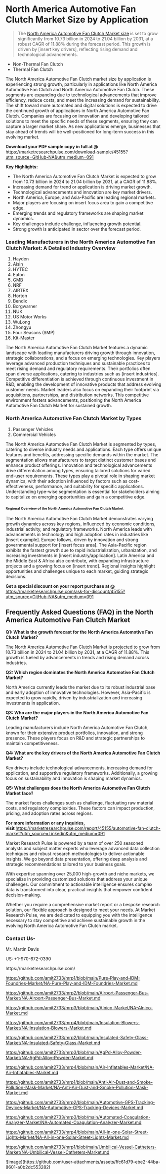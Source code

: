 <h1>North America Automotive Fan Clutch Market&nbsp;Size by Application</h1><blockquote><p>The <a href="https://marketresearchpulse.com/download-sample/45155?utm_source=GitHub-NA&amp;utm_medium=091">North America Automotive Fan Clutch Market size</a> is set to grow significantly from 10.73 billion in 2024 to 21.04 billion by 2031, at a robust CAGR of 11.88% during the forecast period. This growth is driven by [insert key drivers], reflecting rising demand and technological advancements.</p></blockquote><ul><li>Non-Thermal Fan Clutch<li> Thermal Fan Clutch</li></ul><p>The North America Automotive Fan Clutch market size by application is experiencing strong growth, particularly in applications like North America Automotive Fan Clutch and North America Automotive Fan Clutch. These segments are expanding due to technological advancements that improve efficiency, reduce costs, and meet the increasing demand for sustainability. The shift toward more automated and digital solutions is expected to drive the continued growth of applications in North America Automotive Fan Clutch. Companies are focusing on innovation and developing tailored solutions to meet the specific needs of these segments, ensuring they can capture a larger market share. As new applications emerge, businesses that stay ahead of trends will be well-positioned for long-term success in this evolving market.</p><p><strong>Download your PDF sample copy in full at @ </strong><a href="https://marketresearchpulse.com/download-sample/45155?utm_source=GitHub-NA&amp;utm_medium=091">https://marketresearchpulse.com/download-sample/45155?utm_source=GitHub-NA&amp;utm_medium=091</a></p><p><strong>Key Highlights: </strong></p><ul><li>The North America Automotive Fan Clutch Market is expected to grow from 10.73 billion in 2024 to 21.04 billion by 2031, at a CAGR of 11.88%.</li><li>Increasing demand for trend or application is driving market growth.</li><li>Technological advancements and innovation are key market drivers.</li><li>North America, Europe, and Asia-Pacific are leading regional markets.</li><li>Major players are focusing on insert focus area to gain a competitive edge.</li><li>Emerging trends and regulatory frameworks are shaping market dynamics.</li><li>Key challenges include challenge, influencing growth potential.</li><li>Strong growth is anticipated in sector over the forecast period.</li></ul><h3>Leading Manufacturers in the North America Automotive Fan Clutch Market: A Detailed Industry Overview</h3><ol><li>Hayden</li><li>Aisin</li><li>HYTEC</li><li>Eaton</li><li>GMB</li><li>NRF</li><li>AIRTEX</li><li>Horton</li><li>Bendix</li><li>Borgwarner</li><li>NUK</li><li>US Motor Works</li><li>WuLong</li><li>Zhongyu</li><li>Four Seasons (SMP)</li><li>Kit-Master</li></ol><div class="flex max-w-full flex-col flex-grow"><div class="min-h-8 text-message flex w-full flex-col items-end gap-2 whitespace-normal break-words [.text-message+&amp;]:mt-5" dir="auto" data-message-author-role="assistant" data-message-id="fd8432e4-4910-450d-b182-61b7bfb0a01f" data-message-model-slug="gpt-4o"><div class="flex w-full flex-col gap-1 empty:hidden first:pt-[3px]"><div class="markdown prose w-full break-words dark:prose-invert light"><p>The North America Automotive Fan Clutch Market features a dynamic landscape with leading manufacturers driving growth through innovation, strategic collaborations, and a focus on emerging technologies. Key players leverage advanced production techniques and sustainable practices to meet rising demand and regulatory requirements. Their portfolios often span diverse applications, catering to industries such as [insert industries]. Competitive differentiation is achieved through continuous investment in R&amp;D, enabling the development of innovative products that address evolving customer needs. Market leaders also focus on expanding their footprint via acquisitions, partnerships, and distribution networks. This competitive environment fosters advancements, positioning the North America Automotive Fan Clutch Market for sustained growth.</p></div></div></div></div><h3>North America Automotive Fan Clutch Market by Types</h3><ol><li>Passenger Vehicles<li> Commercial Vehicles</li></ol><div class="flex max-w-full flex-col flex-grow"><div class="min-h-8 text-message flex w-full flex-col items-end gap-2 whitespace-normal break-words [.text-message+&amp;]:mt-5" dir="auto" data-message-author-role="assistant" data-message-id="084470be-0bb7-4664-bddf-5156b4f41249" data-message-model-slug="gpt-4o-mini"><div class="flex w-full flex-col gap-1 empty:hidden first:pt-[3px]"><div class="markdown prose w-full break-words dark:prose-invert light"><p>The North America Automotive Fan Clutch Market is segmented by types, catering to diverse industry needs and applications. Each type offers unique features and benefits, addressing specific demands within the market. The segmentation allows manufacturers to target distinct customer bases and enhance product offerings. Innovation and technological advancements drive differentiation among types, ensuring tailored solutions for varied end-user requirements. These types play a pivotal role in shaping market dynamics, with their adoption influenced by factors such as cost-effectiveness, performance, and suitability for specific applications. Understanding type-wise segmentation is essential for stakeholders aiming to capitalize on emerging opportunities and gain a competitive edge.</p></div></div></div></div><h3><span style="font-size: 11px;">Regional Overview of the North America Automotive Fan Clutch Market</span></h3><div class="flex max-w-full flex-col flex-grow"><div class="min-h-8 text-message flex w-full flex-col items-end gap-2 whitespace-normal break-words [.text-message+&amp;]:mt-5" dir="auto" data-message-author-role="assistant" data-message-id="e9038762-ce64-4e30-91c9-9bd413514231" data-message-model-slug="gpt-4o-mini"><div class="flex w-full flex-col gap-1 empty:hidden first:pt-[3px]"><div class="markdown prose w-full break-words dark:prose-invert light"><p>The North America Automotive Fan Clutch Market demonstrates varying growth dynamics across key regions, influenced by economic conditions, industrial activity, and regulatory frameworks. North America leads with advancements in technology and high adoption rates in industries like [insert example]. Europe follows, driven by innovation and strong governmental support for [insert focus area]. The Asia-Pacific region exhibits the fastest growth due to rapid industrialization, urbanization, and increasing investments in [insert industry/application]. Latin America and the Middle East &amp; Africa also contribute, with expanding infrastructure projects and a growing focus on [insert trend]. Regional insights highlight opportunities and challenges unique to each market, guiding strategic decisions.</p></div></div></div></div><p><strong>Get a special discount on your report purchase at @ </strong><a href="https://marketresearchpulse.com/ask-for-discount/45155?utm_source=GitHub-NA&amp;utm_medium=091">https://marketresearchpulse.com/ask-for-discount/45155?utm_source=GitHub-NA&amp;utm_medium=091</a></p><h2>Frequently Asked Questions (FAQ) in the North America Automotive Fan Clutch Market</h2><p><strong>Q1: What is the growth forecast for the North America Automotive Fan Clutch Market?</strong></p><p>The North America Automotive Fan Clutch Market is projected to grow from 10.73 billion in 2024 to 21.04 billion by 2031, at a CAGR of 11.88%. This growth is fueled by advancements in trends and rising demand across industries.</p><p><strong>Q2: Which region dominates the North America Automotive Fan Clutch Market?</strong></p><p>North America currently leads the market due to its robust industrial base and early adoption of innovative technologies. However, Asia-Pacific is expected to grow rapidly, driven by industrialization and increasing investments in application.</p><p><strong>Q3: Who are the major players in the North America Automotive Fan Clutch Market?</strong></p><p>Leading manufacturers include North America Automotive Fan Clutch, known for their extensive product portfolios, innovation, and strong presence. These players focus on R&amp;D and strategic partnerships to maintain competitiveness.</p><p><strong>Q4: What are the key drivers of the North America Automotive Fan Clutch Market?</strong></p><p>Key drivers include technological advancements, increasing demand for application, and supportive regulatory frameworks. Additionally, a growing focus on sustainability and innovation is shaping market dynamics.</p><p><strong>Q5: What challenges does the North America Automotive Fan Clutch Market face?</strong></p><p>The market faces challenges such as challenge, fluctuating raw material costs, and regulatory complexities. These factors can impact production, pricing, and adoption rates across regions.</p><p><strong>For more information or any inquiries, visit&nbsp;</strong><a href="https://marketresearchpulse.com/report/45155/automotive-fan-clutch-market?utm_source=Linkedin&utm_medium=091">https://marketresearchpulse.com/report/45155/automotive-fan-clutch-market?utm_source=Linkedin&utm_medium=091</a></p><p>Market Research Pulse is powered by a team of over 250 seasoned analysts and subject matter experts who leverage advanced data collection techniques and robust research methodologies to deliver actionable insights. We go beyond data presentation, offering deep analysis and strategic recommendations tailored to your business goals.</p><p>With expertise spanning over 25,000 high-growth and niche markets, we specialize in providing customized solutions that address your unique challenges. Our commitment to actionable intelligence ensures complex data is transformed into clear, practical insights that empower confident decision-making.</p><p>Whether you require a comprehensive market report or a bespoke research solution, our flexible approach is designed to meet your needs. At Market Research Pulse, we are dedicated to equipping you with the intelligence necessary to stay competitive and achieve sustainable growth in the evolving North America Automotive Fan Clutch market.</p><h3><strong>Contact Us-</strong></h3><p>Mr. Martin Davis</p><p>US: +1-970-672-0390</p><p>https://marketresearchpulse.com/</p><p><a href="https://github.com/amit2733/mrp1/blob/main/Pure-Play-and-IDM-Foundries-Market/NA-Pure-Play-and-IDM-Foundries-Market.md">https://github.com/amit2733/mrp1/blob/main/Pure-Play-and-IDM-Foundries-Market/NA-Pure-Play-and-IDM-Foundries-Market.md</a></p><p><a href="https://github.com/amit2733/mrp2/blob/main/Airport-Passenger-Bus-Market/NA-Airport-Passenger-Bus-Market.md">https://github.com/amit2733/mrp2/blob/main/Airport-Passenger-Bus-Market/NA-Airport-Passenger-Bus-Market.md</a></p><p><a href="https://github.com/amit2733/mrp3/blob/main/Alnico-Market/NA-Alnico-Market.md">https://github.com/amit2733/mrp3/blob/main/Alnico-Market/NA-Alnico-Market.md</a></p><p><a href="https://github.com/amit2733/mrp4/blob/main/Insulation-Blowers-Market/NA-Insulation-Blowers-Market.md">https://github.com/amit2733/mrp4/blob/main/Insulation-Blowers-Market/NA-Insulation-Blowers-Market.md</a></p><p><a href="https://github.com/amit2733/mrp2/blob/main/Insulated-Safety-Glass-Market/NA-Insulated-Safety-Glass-Market.md">https://github.com/amit2733/mrp2/blob/main/Insulated-Safety-Glass-Market/NA-Insulated-Safety-Glass-Market.md</a></p><p><a href="https://github.com/amit2733/mrp3/blob/main/AgPd-Alloy-Powder-Market/NA-AgPd-Alloy-Powder-Market.md">https://github.com/amit2733/mrp3/blob/main/AgPd-Alloy-Powder-Market/NA-AgPd-Alloy-Powder-Market.md</a></p><p><a href="https://github.com/amit2733/mrp4/blob/main/Air-Inflatables-Market/NA-Air-Inflatables-Market.md">https://github.com/amit2733/mrp4/blob/main/Air-Inflatables-Market/NA-Air-Inflatables-Market.md</a></p><p><a href="https://github.com/amit2733/mrp1/blob/main/Anti-Air-Dust-and-Smoke-Pollution-Mask-Market/NA-Anti-Air-Dust-and-Smoke-Pollution-Mask-Market.md">https://github.com/amit2733/mrp1/blob/main/Anti-Air-Dust-and-Smoke-Pollution-Mask-Market/NA-Anti-Air-Dust-and-Smoke-Pollution-Mask-Market.md</a></p><p><a href="https://github.com/amit2733/mrp2/blob/main/Automotive-GPS-Tracking-Devices-Market/NA-Automotive-GPS-Tracking-Devices-Market.md">https://github.com/amit2733/mrp2/blob/main/Automotive-GPS-Tracking-Devices-Market/NA-Automotive-GPS-Tracking-Devices-Market.md</a></p><p><a href="https://github.com/amit2733/mrp3/blob/main/Automated-Coagulation-Analyzer-Market/NA-Automated-Coagulation-Analyzer-Market.md">https://github.com/amit2733/mrp3/blob/main/Automated-Coagulation-Analyzer-Market/NA-Automated-Coagulation-Analyzer-Market.md</a></p><p><a href="https://github.com/amit2733/mrp4/blob/main/All-in-one-Solar-Street-Lights-Market/NA-All-in-one-Solar-Street-Lights-Market.md">https://github.com/amit2733/mrp4/blob/main/All-in-one-Solar-Street-Lights-Market/NA-All-in-one-Solar-Street-Lights-Market.md</a></p><p><a href="https://github.com/amit2733/mrp1/blob/main/Umbilical-Vessel-Catheters-Market/NA-Umbilical-Vessel-Catheters-Market.md">https://github.com/amit2733/mrp1/blob/main/Umbilical-Vessel-Catheters-Market/NA-Umbilical-Vessel-Catheters-Market.md</a></p>
![image](https://github.com/user-attachments/assets/ffc61d79-ebe2-44ba-8601-a0b2dc553282)
